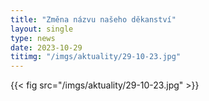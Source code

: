 ```yaml
---
title: "Změna názvu našeho děkanství"
layout: single
type: news
date: 2023-10-29
titimg: "/imgs/aktuality/29-10-23.jpg"
---
```


{{< fig src="/imgs/aktuality/29-10-23.jpg" >}}